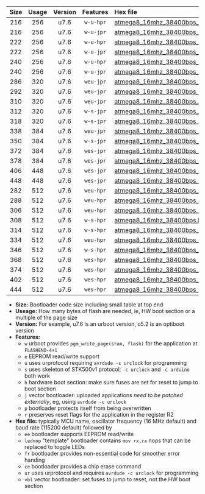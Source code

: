 |Size|Usage|Version|Features|Hex file|
|:-:|:-:|:-:|:-:|:--|
|216|256|u7.6|`w-u-hpr`|[atmega8_16mhz_38400bps_ur.hex](https://raw.githubusercontent.com/stefanrueger/urboot/main//atmega8_16mhz_38400bps_ur.hex)|
|216|256|u7.6|`w-u-jpr`|[atmega8_16mhz_38400bps_ur_vbl.hex](https://raw.githubusercontent.com/stefanrueger/urboot/main//atmega8_16mhz_38400bps_ur_vbl.hex)|
|222|256|u7.6|`w-u-hpr`|[atmega8_16mhz_38400bps_lednop_ur.hex](https://raw.githubusercontent.com/stefanrueger/urboot/main//atmega8_16mhz_38400bps_lednop_ur.hex)|
|222|256|u7.6|`w-u-jpr`|[atmega8_16mhz_38400bps_lednop_ur_vbl.hex](https://raw.githubusercontent.com/stefanrueger/urboot/main//atmega8_16mhz_38400bps_lednop_ur_vbl.hex)|
|240|256|u7.6|`w-u-hpr`|[atmega8_16mhz_38400bps_lednop_fr_ur.hex](https://raw.githubusercontent.com/stefanrueger/urboot/main//atmega8_16mhz_38400bps_lednop_fr_ur.hex)|
|240|256|u7.6|`w-u-jpr`|[atmega8_16mhz_38400bps_lednop_fr_ur_vbl.hex](https://raw.githubusercontent.com/stefanrueger/urboot/main//atmega8_16mhz_38400bps_lednop_fr_ur_vbl.hex)|
|286|320|u7.6|`weu-jpr`|[atmega8_16mhz_38400bps_ee_ur_vbl.hex](https://raw.githubusercontent.com/stefanrueger/urboot/main//atmega8_16mhz_38400bps_ee_ur_vbl.hex)|
|292|320|u7.6|`weu-jpr`|[atmega8_16mhz_38400bps_ee_lednop_ur_vbl.hex](https://raw.githubusercontent.com/stefanrueger/urboot/main//atmega8_16mhz_38400bps_ee_lednop_ur_vbl.hex)|
|310|320|u7.6|`weu-jpr`|[atmega8_16mhz_38400bps_ee_lednop_fr_ur_vbl.hex](https://raw.githubusercontent.com/stefanrueger/urboot/main//atmega8_16mhz_38400bps_ee_lednop_fr_ur_vbl.hex)|
|312|320|u7.6|`w-s-jpr`|[atmega8_16mhz_38400bps_vbl.hex](https://raw.githubusercontent.com/stefanrueger/urboot/main//atmega8_16mhz_38400bps_vbl.hex)|
|318|320|u7.6|`w-s-jpr`|[atmega8_16mhz_38400bps_lednop_vbl.hex](https://raw.githubusercontent.com/stefanrueger/urboot/main//atmega8_16mhz_38400bps_lednop_vbl.hex)|
|338|384|u7.6|`weu-jpr`|[atmega8_16mhz_38400bps_ee_lednop_fr_ce_ur_vbl.hex](https://raw.githubusercontent.com/stefanrueger/urboot/main//atmega8_16mhz_38400bps_ee_lednop_fr_ce_ur_vbl.hex)|
|350|384|u7.6|`w-s-jpr`|[atmega8_16mhz_38400bps_lednop_fr_vbl.hex](https://raw.githubusercontent.com/stefanrueger/urboot/main//atmega8_16mhz_38400bps_lednop_fr_vbl.hex)|
|372|384|u7.6|`wes-jpr`|[atmega8_16mhz_38400bps_ee_vbl.hex](https://raw.githubusercontent.com/stefanrueger/urboot/main//atmega8_16mhz_38400bps_ee_vbl.hex)|
|378|384|u7.6|`wes-jpr`|[atmega8_16mhz_38400bps_ee_lednop_vbl.hex](https://raw.githubusercontent.com/stefanrueger/urboot/main//atmega8_16mhz_38400bps_ee_lednop_vbl.hex)|
|406|448|u7.6|`wes-jpr`|[atmega8_16mhz_38400bps_ee_lednop_fr_vbl.hex](https://raw.githubusercontent.com/stefanrueger/urboot/main//atmega8_16mhz_38400bps_ee_lednop_fr_vbl.hex)|
|448|448|u7.6|`wes-jpr`|[atmega8_16mhz_38400bps_ee_lednop_fr_ce_vbl.hex](https://raw.githubusercontent.com/stefanrueger/urboot/main//atmega8_16mhz_38400bps_ee_lednop_fr_ce_vbl.hex)|
|282|512|u7.6|`weu-hpr`|[atmega8_16mhz_38400bps_ee_ur.hex](https://raw.githubusercontent.com/stefanrueger/urboot/main//atmega8_16mhz_38400bps_ee_ur.hex)|
|288|512|u7.6|`weu-hpr`|[atmega8_16mhz_38400bps_ee_lednop_ur.hex](https://raw.githubusercontent.com/stefanrueger/urboot/main//atmega8_16mhz_38400bps_ee_lednop_ur.hex)|
|306|512|u7.6|`weu-hpr`|[atmega8_16mhz_38400bps_ee_lednop_fr_ur.hex](https://raw.githubusercontent.com/stefanrueger/urboot/main//atmega8_16mhz_38400bps_ee_lednop_fr_ur.hex)|
|308|512|u7.6|`w-s-hpr`|[atmega8_16mhz_38400bps.hex](https://raw.githubusercontent.com/stefanrueger/urboot/main//atmega8_16mhz_38400bps.hex)|
|314|512|u7.6|`w-s-hpr`|[atmega8_16mhz_38400bps_lednop.hex](https://raw.githubusercontent.com/stefanrueger/urboot/main//atmega8_16mhz_38400bps_lednop.hex)|
|334|512|u7.6|`weu-hpr`|[atmega8_16mhz_38400bps_ee_lednop_fr_ce_ur.hex](https://raw.githubusercontent.com/stefanrueger/urboot/main//atmega8_16mhz_38400bps_ee_lednop_fr_ce_ur.hex)|
|346|512|u7.6|`w-s-hpr`|[atmega8_16mhz_38400bps_lednop_fr.hex](https://raw.githubusercontent.com/stefanrueger/urboot/main//atmega8_16mhz_38400bps_lednop_fr.hex)|
|368|512|u7.6|`wes-hpr`|[atmega8_16mhz_38400bps_ee.hex](https://raw.githubusercontent.com/stefanrueger/urboot/main//atmega8_16mhz_38400bps_ee.hex)|
|374|512|u7.6|`wes-hpr`|[atmega8_16mhz_38400bps_ee_lednop.hex](https://raw.githubusercontent.com/stefanrueger/urboot/main//atmega8_16mhz_38400bps_ee_lednop.hex)|
|402|512|u7.6|`wes-hpr`|[atmega8_16mhz_38400bps_ee_lednop_fr.hex](https://raw.githubusercontent.com/stefanrueger/urboot/main//atmega8_16mhz_38400bps_ee_lednop_fr.hex)|
|444|512|u7.6|`wes-hpr`|[atmega8_16mhz_38400bps_ee_lednop_fr_ce.hex](https://raw.githubusercontent.com/stefanrueger/urboot/main//atmega8_16mhz_38400bps_ee_lednop_fr_ce.hex)|

- **Size:** Bootloader code size including small table at top end
- **Useage:** How many bytes of flash are needed, ie, HW boot section or a multiple of the page size
- **Version:** For example, u7.6 is an urboot version, o5.2 is an optiboot version
- **Features:**
  + `w` urboot provides `pgm_write_page(sram, flash)` for the application at `FLASHEND-4+1`
  + `e` EEPROM read/write support
  + `u` uses urprotocol requiring `avrdude -c urclock` for programming
  + `s` uses skeleton of STK500v1 protocol; `-c urclock` and `-c arduino` both work
  + `h` hardware boot section: make sure fuses are set for reset to jump to boot section
  + `j` vector bootloader: uploaded applications *need to be patched externally*, eg, using `avrdude -c urclock`
  + `p` bootloader protects itself from being overwritten
  + `r` preserves reset flags for the application in the register R2
- **Hex file:** typically MCU name, oscillator frequency (16 MHz default) and baud rate (115200 default) followed by
  + `ee` bootloader supports EEPROM read/write
  + `lednop` "template" bootloader contains `mov rx,rx` nops that can be replaced to toggle LEDs
  + `fr` bootloader provides non-essential code for smoother error handing
  + `ce` bootloader provides a chip erase command
  + `ur` uses urprotocol and requires `avrdude -c urclock` for programming
  + `vbl` vector bootloader: set fuses to jump to reset, not the HW boot section
